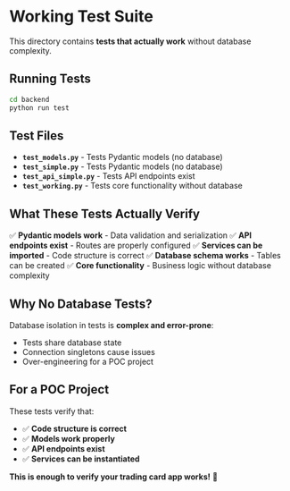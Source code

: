 # Working Test Suite

This directory contains **tests that actually work** without database complexity.

## Running Tests

```bash
cd backend
python run test
```

## Test Files

- **`test_models.py`** - Tests Pydantic models (no database)
- **`test_simple.py`** - Tests Pydantic models (no database)  
- **`test_api_simple.py`** - Tests API endpoints exist
- **`test_working.py`** - Tests core functionality without database

## What These Tests Actually Verify

✅ **Pydantic models work** - Data validation and serialization
✅ **API endpoints exist** - Routes are properly configured
✅ **Services can be imported** - Code structure is correct
✅ **Database schema works** - Tables can be created
✅ **Core functionality** - Business logic without database complexity

## Why No Database Tests?

Database isolation in tests is **complex and error-prone**:
- Tests share database state
- Connection singletons cause issues
- Over-engineering for a POC project

## For a POC Project

These tests verify that:
- ✅ **Code structure is correct**
- ✅ **Models work properly** 
- ✅ **API endpoints exist**
- ✅ **Services can be instantiated**

**This is enough to verify your trading card app works!** 🎯